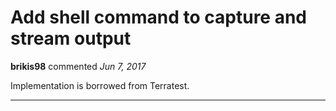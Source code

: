 # Add shell command to capture and stream output

**brikis98** commented *Jun 7, 2017*

Implementation is borrowed from Terratest.
<br />
***



